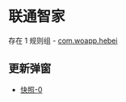 # 联通智家

存在 1 规则组 - [com.woapp.hebei](/src/apps/com.woapp.hebei.ts)

## 更新弹窗

- [快照-0](https://i.gkd.li/import/12707746)
